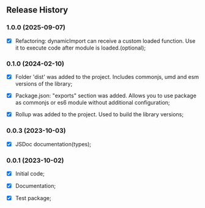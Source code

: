 ## Release History



### 1.0.0 (2025-09-07)
- [x] Refactoring: dynamicImport can receive a custom loaded function. Use it to execute code after module is loaded.(optional);



### 0.1.0 (2024-02-10)
- [x] Folder 'dist' was added to the project. Includes commonjs, umd and esm versions of the library;
- [x] Package.json: "exports" section was added. Allows you to use package as commonjs or es6 module without additional configuration;
- [x] Rollup was added to the project. Used to build the library versions;



### 0.0.3 (2023-10-03)
- [x] JSDoc documentation(types);



### 0.0.1 (2023-10-02)
 - [x] Initial code;
 - [x] Documentation;
 - [x] Test package;


